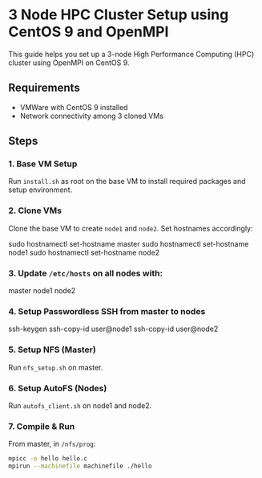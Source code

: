 # 3 Node HPC Cluster Setup using CentOS 9 and OpenMPI

This guide helps you set up a 3-node High Performance Computing (HPC) cluster using OpenMPI on CentOS 9.

## Requirements
- VMWare with CentOS 9 installed
- Network connectivity among 3 cloned VMs

## Steps

### 1. Base VM Setup
Run `install.sh` as root on the base VM to install required packages and setup environment.

### 2. Clone VMs
Clone the base VM to create `node1` and `node2`. Set hostnames accordingly:


sudo hostnamectl set-hostname master
sudo hostnamectl set-hostname node1
sudo hostnamectl set-hostname node2


### 3. Update `/etc/hosts` on all nodes with:

<IP1> master
<IP2> node1
<IP3> node2


### 4. Setup Passwordless SSH from master to nodes

ssh-keygen
ssh-copy-id user@node1
ssh-copy-id user@node2


### 5. Setup NFS (Master)
Run `nfs_setup.sh` on master.

### 6. Setup AutoFS (Nodes)
Run `autofs_client.sh` on node1 and node2.

### 7. Compile & Run
From master, in `/nfs/prog`:
```bash
mpicc -o hello hello.c
mpirun --machinefile machinefile ./hello
